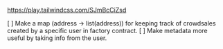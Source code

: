 https://play.tailwindcss.com/SJmBcCiZsd

[ ] Make a map (address -> list(address)) for keeping track of crowdsales created by a specific user in factory contract.
[ ] Make metadata more useful by taking info from the user.
